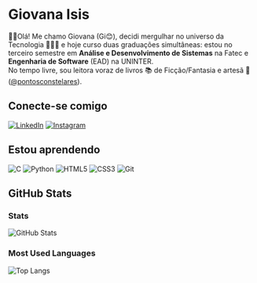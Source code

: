 # Giovana Isis

👋🏼Olá! Me chamo Giovana (Gi😊), decidi mergulhar no universo da Tecnologia 👩🏻‍💻 e hoje curso duas graduações simultâneas: estou no terceiro semestre em **Análise e Desenvolvimento de Sistemas** na Fatec e **Engenharia de Software** (EAD) na UNINTER.  
No tempo livre, sou leitora voraz de livros 📚 de Ficção/Fantasia e artesã 🧶 ([@pontosconstelares](https://www.instagram.com/pontosconstelares?igsh=N3gxcG51ajdzb2Mx)).

## Conecte-se comigo
[![LinkedIn](https://img.shields.io/badge/LinkedIn-0077B5?style=for-the-badge&logo=linkedin&logoColor=white)](https://www.linkedin.com/in/giovana-silva-7957b3257)
[![Instagram](https://img.shields.io/badge/-Instagram-%23E4405F?style=for-the-badge&logo=instagram&logoColor=white)](https://www.instagram.com/gigi_isis_?igsh=MXA4OTZjYWRqaWkyNQ==)

## Estou aprendendo
![C](https://img.shields.io/badge/C-00599C?style=for-the-badge&logo=c&logoColor=white)
![Python](https://img.shields.io/badge/python-3670A0?style=for-the-badge&logo=python&logoColor=ffdd54)
![HTML5](https://img.shields.io/badge/HTML5-E34F26?style=for-the-badge&logo=html5&logoColor=white)
![CSS3](https://img.shields.io/badge/CSS3-1572B6?style=for-the-badge&logo=css3&logoColor=white) 
![Git](https://img.shields.io/badge/GIT-E44C30?style=for-the-badge&logo=git&logoColor=white)

## GitHub Stats
### Stats
![GitHub Stats](https://github-readme-stats.vercel.app/api?username=GiIsis&theme=transparent&bg_color=000&border_color=30A3DC&show_icons=true&icon_color=30A3DC&title_color=E94D5F&text_color=FFF)

### Most Used Languages
![Top Langs](https://github-readme-stats-git-masterrstaa-rickstaa.vercel.app/api/top-langs/?username=GiIsis&layout=compact&bg_color=000&border_color=30A3DC&title_color=E94D5F&text_color=FFF)
